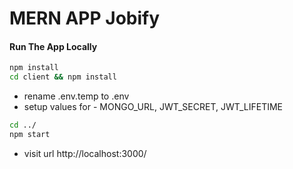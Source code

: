 # MERN APP Jobify

#### Run The App Locally

```sh
npm install
cd client && npm install
```

- rename .env.temp to .env
- setup values for - MONGO_URL, JWT_SECRET, JWT_LIFETIME

```sh
cd ../
npm start
```

- visit url http://localhost:3000/
